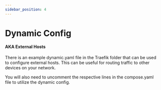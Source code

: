 ```yaml
---
sidebar_position: 4
---
```


# Dynamic Config

#### AKA External Hosts

There is an example dynamic.yaml file in the Traefik folder that can be used to configure external hosts. This can be useful for routing traffic to other devices on your network.

You will also need to uncomment the respective lines in the compose.yaml file to utilize the dynamic config.
